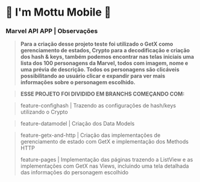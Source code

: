 
# 🛵 I'm Mottu Mobile 🛵

### Marvel API APP | Observações

> **Para a criação desse projeto teste foi utilizado o GetX como gerenciamento de estados, Crypto para a decodificação e criação dos hash & keys, também podemos encontrar nas telas iniciais uma lista dos 100 personagens da Marvel, todos com imagem, nome e uma prévia de descrição. Todos os personagens são clicáveis possibilitando ao usuário clicar e expandir para ver mais informações sobre o personagem escolhido.**

> **ESSE PROJETO FOI DIVIDIDO EM BRANCHS COMEÇANDO COM:**

> feature-confighash | Trazendo as configurações de hash/keys utilizando o Crypto

> feature-datamodel | Criação dos Data Models

> feature-getx-and-http | Criação das implementações de gerenciamento de estado com GetX e implementação dos Methods HTTP
> 
> feature-pages | Implementação das páginas trazendo a ListView e as implementações com GetX nas Views, incluindo uma tela detalhada das informações do personagem escolhido
